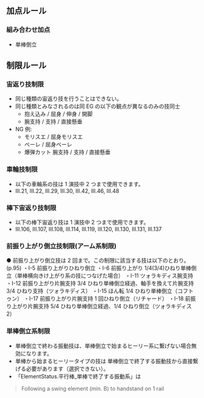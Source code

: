 ## 加点ルール

### 組み合わせ加点

- 単棒倒立

## 制限ルール

### 宙返り技制限

- 同じ種類の宙返り技を行うことはできない。
- 同じ種類とみなされるのは同 EG の以下の観点が異なるのみの技同士
  - 抱え込み / 屈身 / 伸身 / 開脚
  - 腕支持 / 支持 / 直接懸垂
- NG 例:
  - モリスエ / 屈身モリスエ
  - ベーレ / 屈身ベーレ
  - 爆弾カット 腕支持 / 支持 / 直接懸垂

### 車輪技制限

- 以下の車輪系の技は 1 演技中 2 つまで使用できます。
- III.21, III.22, III.29, III.30, III.42, III.46, III.48

### 棒下宙返り技制限

- 以下の棒下宙返り技は 1 演技中 2 つまで使用できます。
- III.106, III.107, III.108, III.114, III.119, III.120, III.130, III.131, III.137

### 前振り上がり倒立技制限(アーム系制限)

● 前振り上がり倒立技は 2 回まで。この制限に該当する技は以下のとおり。(p.95)
・I-5 前振り上がりひねり倒立
・I-6 前振り上がり 1/4(3/4)ひねり単棒倒立（単棒横向きけ上がり系の技につなげた場合）
・I-11 ツォラキディス腕支持
・I-12 前振り上がり片腕支持 3/4 ひねり単棒倒立経過、軸手を換えて片腕支持 3/4 ひねり支持（ツォラキディス）
・I-15 ほん転 1/4 ひねり単棒倒立（コフトゥン）
・I-17 前振り上がり片腕支持 1 回ひねり倒立（リチャード）
・I-18 前振り上がり片腕支持 5/4 ひねり単棒倒立経過、1/4 ひねり倒立（ツォラキディス 2）

### 単棒倒立系制限

- 単棒倒立で終わる振動技は、単棒倒立で始まるヒーリー系に繋げない場合無効になります。
- 単棒から始まるヒーリータイプの技は 単棒倒立で終了する振動技から直接繋げる必要があります（選択できない）。
- 「ElementStatus.平行棒_単棒で終了する振動系」は

> Following a swing element (min. B) to
> handstand on 1 rail
